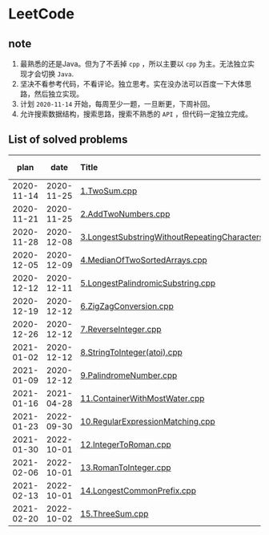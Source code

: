 # LeetCode
## note
1. 最熟悉的还是Java。但为了不丢掉 `cpp` ，所以主要以 `cpp` 为主。无法独立实现才会切换 `Java`.
2. 坚决不看参考代码，不看评论。独立思考。实在没办法可以百度一下大体思路，然后独立实现。
3. 计划 `2020-11-14` 开始，每周至少一题，一旦断更，下周补回。
4. 允许搜索数据结构，搜索思路，搜索不熟悉的 `API` ，但代码一定独立完成。



## List of solved problems

|    plan    |    date    | Title                                                                                                                    | Running Time | Memory  |
|:----------:|:----------:|:-------------------------------------------------------------------------------------------------------------------------|:------------:|:-------:|
| 2020-11-14 | 2020-11-25 | [1.TwoSum.cpp](leetcode/editor/cn/[1]TwoSum.cpp)                                                                         |     8 ms     | 9.1 MB  |
| 2020-11-21 | 2020-11-25 | [2.AddTwoNumbers.cpp](leetcode/editor/cn/[2]AddTwoNumbers.cpp)                                                           |    48 ms     |  70 MB  |
| 2020-11-28 | 2020-12-08 | [3.LongestSubstringWithoutRepeatingCharacters.cpp](leetcode/editor/cn/[3]LongestSubstringWithoutRepeatingCharacters.cpp) |   1588 ms    | 33.7 MB |
| 2020-12-05 | 2020-12-09 | [4.MedianOfTwoSortedArrays.cpp](leetcode/editor/cn/[4]MedianOfTwoSortedArrays.cpp)                                       |    72 ms     | 87.2 MB |
| 2020-12-12 | 2020-12-11 | [5.LongestPalindromicSubstring.cpp](leetcode/editor/cn/[5]LongestPalindromicSubstring.cpp)                               |    28 ms     | 7.4 MB  |
| 2020-12-19 | 2020-12-12 | [6.ZigZagConversion.cpp](leetcode/editor/cn/[6]ZigZagConversion.cpp)                                                     |    20 ms     | 10.9 MB |
| 2020-12-26 | 2020-12-12 | [7.ReverseInteger.cpp](leetcode/editor/cn/[7]ReverseInteger.cpp)                                                         |     0 ms     | 6.3 MB  |
| 2021-01-02 | 2020-12-12 | [8.StringToInteger(atoi).cpp](leetcode/editor/cn/[7]ReverseInteger.cpp)                                                  |     0 ms     | 7.3 MB  |
| 2021-01-09 | 2020-12-12 | [9.PalindromeNumber.cpp](leetcode/editor/cn/[9]PalindromeNumber.cpp)                                                     |    16 ms     | 6.2 MB  |
| 2021-01-16 | 2021-04-28 | [11.ContainerWithMostWater.cpp](leetcode/editor/cn/[11]ContainerWithMostWater.cpp)                                       |    88 ms     | 57.4 MB |
| 2021-01-23 | 2022-09-30 | [10.RegularExpressionMatching.cpp](leetcode/editor/cn/[10]RegularExpressionMatching.cpp)                                 |    92 ms     | 10.2 MB |
| 2021-01-30 | 2022-10-01 | [12.IntegerToRoman.cpp](leetcode/editor/cn/[12]IntegerToRoman.cpp)                                                       |     0 ms     | 5.9 MB  |
| 2021-02-06 | 2022-10-01 | [13.RomanToInteger.cpp](leetcode/editor/cn/[13]RomanToInteger.cpp)                                                       |    16 ms     |  6 MB   |
| 2021-02-13 | 2022-10-01 | [14.LongestCommonPrefix.cpp](leetcode/editor/cn/[14]LongestCommonPrefix.cpp)                                             |     0 ms     | 8.8 MB  |
| 2021-02-20 | 2022-10-02 | [15.ThreeSum.cpp](leetcode/editor/cn/[15]ThreeSum.cpp)                                                                   |    120 ms    | 25.3 MB |
